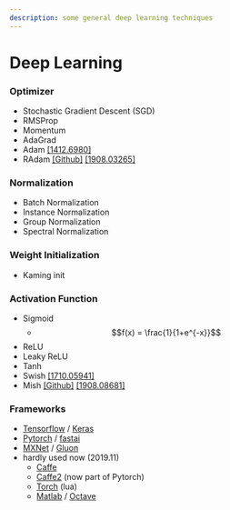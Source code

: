 ```yaml
---
description: some general deep learning techniques
---
```


# Deep Learning

### Optimizer

* Stochastic Gradient Descent \(SGD\)
* RMSProp
* Momentum
* AdaGrad
* Adam [\[1412.6980\]](https://arxiv.org/abs/1412.6980)
* RAdam [\[Github\]](https://github.com/LiyuanLucasLiu/RAdam) [\[1908.03265\]](https://arxiv.org/abs/1908.03265)

### Normalization

* Batch Normalization
* Instance Normalization
* Group Normalization
* Spectral Normalization

### Weight Initialization

* Kaming init

### Activation Function

* Sigmoid
  * $$f(x) = \frac{1}{1+e^{-x}}$$
* ReLU
* Leaky ReLU
* Tanh
* Swish [\[1710.05941\]](https://arxiv.org/abs/1710.05941)
* Mish [\[Github\]](https://github.com/digantamisra98/Mish) [\[1908.08681\]](https://arxiv.org/abs/1908.08681)

### Frameworks

* [Tensorflow](https://www.tensorflow.org/) / [Keras](https://keras.io/)
* [Pytorch](https://pytorch.org/) / [fastai](https://docs.fast.ai/)
* [MXNet](https://mxnet.apache.org/) / [Gluon](https://gluon.mxnet.io/)
* hardly used now \(2019.11\)
  * [Caffe](https://caffe.berkeleyvision.org/)
  * [Caffe2](https://caffe2.ai/) \(now part of Pytorch\)
  * [Torch](http://torch.ch/) \(lua\)
  * [Matlab](https://www.mathworks.com/products/matlab.html) / [Octave](https://www.gnu.org/software/octave/)


